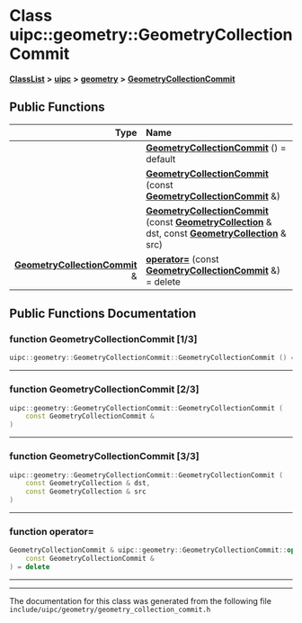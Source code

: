 

# Class uipc::geometry::GeometryCollectionCommit



[**ClassList**](annotated.md) **>** [**uipc**](namespaceuipc.md) **>** [**geometry**](namespaceuipc_1_1geometry.md) **>** [**GeometryCollectionCommit**](classuipc_1_1geometry_1_1_geometry_collection_commit.md)










































## Public Functions

| Type | Name |
| ---: | :--- |
|   | [**GeometryCollectionCommit**](#function-geometrycollectioncommit-13) () = default<br> |
|   | [**GeometryCollectionCommit**](#function-geometrycollectioncommit-23) (const [**GeometryCollectionCommit**](classuipc_1_1geometry_1_1_geometry_collection_commit.md) &) <br> |
|   | [**GeometryCollectionCommit**](#function-geometrycollectioncommit-33) (const [**GeometryCollection**](classuipc_1_1geometry_1_1_geometry_collection.md) & dst, const [**GeometryCollection**](classuipc_1_1geometry_1_1_geometry_collection.md) & src) <br> |
|  [**GeometryCollectionCommit**](classuipc_1_1geometry_1_1_geometry_collection_commit.md) & | [**operator=**](#function-operator) (const [**GeometryCollectionCommit**](classuipc_1_1geometry_1_1_geometry_collection_commit.md) &) = delete<br> |




























## Public Functions Documentation




### function GeometryCollectionCommit [1/3]

```C++
uipc::geometry::GeometryCollectionCommit::GeometryCollectionCommit () = default
```




<hr>



### function GeometryCollectionCommit [2/3]

```C++
uipc::geometry::GeometryCollectionCommit::GeometryCollectionCommit (
    const GeometryCollectionCommit &
) 
```




<hr>



### function GeometryCollectionCommit [3/3]

```C++
uipc::geometry::GeometryCollectionCommit::GeometryCollectionCommit (
    const GeometryCollection & dst,
    const GeometryCollection & src
) 
```




<hr>



### function operator= 

```C++
GeometryCollectionCommit & uipc::geometry::GeometryCollectionCommit::operator= (
    const GeometryCollectionCommit &
) = delete
```




<hr>

------------------------------
The documentation for this class was generated from the following file `include/uipc/geometry/geometry_collection_commit.h`

